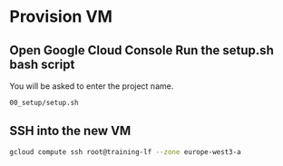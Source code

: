 # Provision VM 

## Open Google Cloud Console Run the setup.sh bash script

You will be asked to enter the project name.

```bash
00_setup/setup.sh
```

## SSH into the new VM

```bash
gcloud compute ssh root@training-lf --zone europe-west3-a
```
